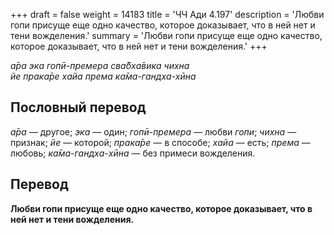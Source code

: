 +++
draft = false
weight = 14183
title = 'ЧЧ Ади 4.197'
description = 'Любви гопи присуще еще одно качество, которое доказывает, что в ней нет и тени вожделения.'
summary = 'Любви гопи присуще еще одно качество, которое доказывает, что в ней нет и тени вожделения.'
+++

_а̄ра эка гопӣ-премера сва̄бха̄вика чихна  
йе прака̄ре хайа према ка̄ма-гандха-хӣна_

## Пословный перевод

_а̄ра_ — другое; _эка_ — один; _гопӣ_\-_премера_ — любви _гопи_; _чихна_ — признак; _йе_ — которой; _прака̄ре_ — в способе; _хайа_ — есть; _према_ — любовь; _ка̄ма_\-_гандха_\-_хӣна_ — без примеси вожделения.

## Перевод

**Любви гопи присуще еще одно качество, которое доказывает, что в ней нет и тени вожделения.**
